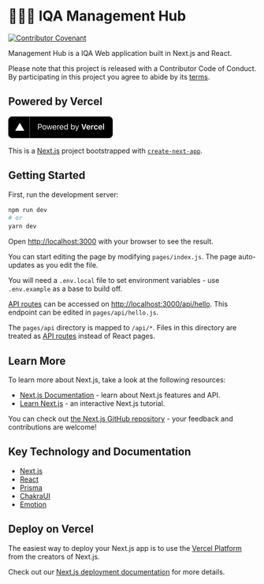 # 🤾‍♀️🏐 IQA Management Hub

[![Contributor Covenant](https://img.shields.io/badge/Contributor%20Covenant-v2.0%20adopted-ff69b4.svg)](CODE_OF_CONDUCT.md) 

Management Hub is a IQA Web application built in Next.js and React.

Please note that this project is released with a Contributor Code of Conduct. By participating in this project you agree to abide by its [terms](CODE_OF_CONDUCT.md).

## Powered by Vercel

<p align="left">
  <a aria-label="Vercel logo" href="https://vercel.com/?utm_source=iqasport">
    <img src="public/images/powered-by-vercel.svg" width="212" height="44">
  </a>
</p>


This is a [Next.js](https://nextjs.org/) project bootstrapped with [`create-next-app`](https://github.com/vercel/next.js/tree/canary/packages/create-next-app).

## Getting Started

First, run the development server:

```bash
npm run dev
# or
yarn dev
```

Open [http://localhost:3000](http://localhost:3000) with your browser to see the result.

You can start editing the page by modifying `pages/index.js`. The page auto-updates as you edit the file.

You will need a `.env.local` file to set environment variables - use `.env.example` as a base to build off.

[API routes](https://nextjs.org/docs/api-routes/introduction) can be accessed on [http://localhost:3000/api/hello](http://localhost:3000/api/hello). This endpoint can be edited in `pages/api/hello.js`.

The `pages/api` directory is mapped to `/api/*`. Files in this directory are treated as [API routes](https://nextjs.org/docs/api-routes/introduction) instead of React pages.

## Learn More

To learn more about Next.js, take a look at the following resources:

- [Next.js Documentation](https://nextjs.org/docs) - learn about Next.js features and API.
- [Learn Next.js](https://nextjs.org/learn) - an interactive Next.js tutorial.

You can check out [the Next.js GitHub repository](https://github.com/vercel/next.js/) - your feedback and contributions are welcome!

## Key Technology and Documentation

- [Next.js](https://nextjs.org/docs)
- [React](https://reactjs.org/docs/getting-started.html)
- [Prisma](https://www.prisma.io/docs/getting-started)
- [ChakraUI](https://chakra-ui.com/docs/getting-started)
- [Emotion](https://emotion.sh/docs/introduction)

## Deploy on Vercel

The easiest way to deploy your Next.js app is to use the [Vercel Platform](https://vercel.com/new?utm_medium=default-template&filter=next.js&utm_source=create-next-app&utm_campaign=create-next-app-readme) from the creators of Next.js.

Check out our [Next.js deployment documentation](https://nextjs.org/docs/deployment) for more details.
